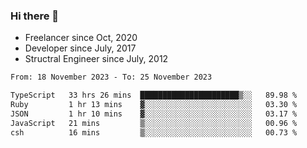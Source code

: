 ### Hi there 👋

- Freelancer since Oct, 2020
- Developer since July, 2017
- Structral Engineer since July, 2012

<!--START_SECTION:waka-->

```txt
From: 18 November 2023 - To: 25 November 2023

TypeScript   33 hrs 26 mins  ██████████████████████▒░░   89.98 %
Ruby         1 hr 13 mins    ▓░░░░░░░░░░░░░░░░░░░░░░░░   03.30 %
JSON         1 hr 10 mins    ▓░░░░░░░░░░░░░░░░░░░░░░░░   03.17 %
JavaScript   21 mins         ▒░░░░░░░░░░░░░░░░░░░░░░░░   00.96 %
csh          16 mins         ▒░░░░░░░░░░░░░░░░░░░░░░░░   00.73 %
```

<!--END_SECTION:waka-->
